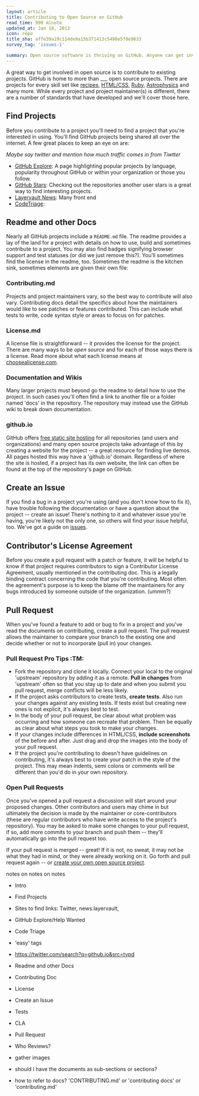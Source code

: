 ```yaml
---
layout: article
title: Contributing to Open Source on GitHub
read_time: 999 minute
updated_at: Jan 18, 2013
icon: repo
title_sha: affe39a19c114de9a15b371413c5498e5f8e9633
survey_tag: 'issues-1'

summary: Open source software is thriving on GitHub. Anyone can get involved and it's easy, too. This guide covers the basics about what to look for and what to do when contributing to open source projects
---
```


<a id="intro" title="Intro" class="toc-item"></a>

A great way to get involved in open source is to contribute to existing projects. GitHub is home to more than ___ open source projects. There are projects for every skill set like [recipes](), [HTML/CSS](), [Ruby](), [Astrophysics]() and many more. While every project and project maintainer(s) is different, there are a number of standards that have developed and we'll cover those here.

<a id="find" title="Find Projects" class="toc-item"></a>

## Find Projects

Before you contribute to a project you'll need to find a project that you're interested in using. You'll find GitHub projects being shared all over the internet. A few great places to keep an eye on are: 

_Maybe say twitter and mention how much traffic comes in from Tiwtter_

- [GitHub Explore](): A page highlighting popular projects by language, popularity throughout GitHub or within your organization or those you follow.
- [GitHub Stars](): Checking out the repositories another user stars is a great way to find interesting projects.
- [Layervault News](): Many front end 
- [CodeTriage](): 

<a id="readme" title="Readme and other Docs" class="toc-item"></a>

## Readme and other Docs

Nearly all GitHub projects include a `README.md` file. The readme provides a lay of the land for a project with details on how to use, build and sometimes contribute to a project. You may also find badges signifying browser support and test statuses (or did we just remove this?). You'll sometimes find the license in the readme, too. Sometimes the readme is the kitchen sink, sometimes elements are given their own file:

### Contributing.md

Projects and project maintainers vary, so the best way to contribute will also vary. Contributing docs detail the specifics about how the maintainers would like to see patches or features contributed. This can include what tests to write, code syntax style or areas to focus on for patches.

### License.md

A license file is straightforward -- it provides the license for the project. There are many ways to be _open source_ and for each of those ways there is a license. Read more about what each license means at [choosealicense.com](). 

### Documentation and Wikis

Many larger projects must beyond go the readme to detail how to use the project. In such cases you'll often find a link to another file or a folder named 'docs' in the repository. The repository may instead use the GitHub wiki to break down documentation.

### github.io

GitHub offers [free static site hosting]() for all repositories (and users and organizations) and many open source projects take advantage of this by creating a website for the project -- a great resource for finding live demos. All pages hosted this way have a 'github.io' domain. Regardless of where the site is hosted, if a project has its own website, the link can often be found at the top of the repository's page on GitHub.

<a id="issue" title="Create an Issue" class="toc-item"></a>

## Create an Issue

If you find a bug in a project you're using (and you don't know how to fix it), have trouble following the documentation or have a question about the project -- create an issue! There's nothing to it and whatever issue you're having, you're likely not the only one, so others will find your issue helpful, too. We've got a guide on [issues]().

<a id="cla" title="Contributor Licsence Agreement" class="toc-item"></a>

## Contributor's License Agreement

Before you create a pull request with a patch or feature, it will be helpful to know if that project requires contributors to sign a Contributor License Agreement, usually mentioned in the contributing doc. This is a legally binding contract concerning the code that you're contributing. Most often the agreement's purpose is to keep the blame off the maintainers for any bugs introduced by someone outside of the organization. (ummm?)

<a id="pr" title="Pull Request" class="toc-item"></a>

## Pull Request

When you've found a feature to add or bug to fix in a project and you've read the documents on contributing, create a pull request. The pull request allows the maintainer to compare your branch to the existing one and decide whether or not to incorporate (pull in) your changes.

### Pull Request Pro Tips :TM:

- Fork the repository and clone it locally. Connect your local to the original 'upstream' repository by adding it as a remote. **Pull in changes** from 'upstream' often so that you stay up to date and when you submit you pull request, merge conflicts will be less likely.
- If the project asks contributors to create tests, **create tests**. Also run your changes against any existing tests. If tests exist but creating new ones is not explicit, it's always best to test.
- In the body of your pull request, be clear about what problem was occurring and how someone can recreate that problem. Then be equally as clear about what steps you took to make your changes.
- If your changes include differences in HTML/CSS, **include screenshots** of the before and after. Just drag and drop the images into the body of your pull request.
- If the project you're contributing to doesn't have guidelines on contributing, it's always best to create your patch in the style of the project. This may mean indents, semi colons or comments will be different than you'd do in your own repository.

### Open Pull Requests

Once you've opened a pull request a discussion will start around your proposed changes. Other contributors and users may chime in but ultimately the decision is made by the maintainer or core-contributors (these are regular contributors who have write access to the project's repository). You may be asked to make some changes to your pull request, if so, add more commits to your branch and push them -- they'll automatically go into the pull request too.

If your pull request is merged -- great! If it is not, no sweat, it may not be what they had in mind, or they were already working on it. Go forth and pull request again -- or [create your own open source project](theotherguide).

notes on notes on notes

- Intro
- Find Projects
 - Sites to find links: Twitter, news.layervault, 
 - GitHub Explore/Help Wanted
 - Code Triage
 - 'easy' tags
 - https://twitter.com/search?q=github.io&src=typd
- Readme and other Docs
 - Contributing Doc
 - License
- Create an Issue
- Tests
- CLA
- Pull Request
- Who Reviews?

- gather images
- should I have the documents as sub-sections or sections?
- how to refer to docs? 'CONTRIBUTING.md' or 'contributing docs' or 'contributing.md'
